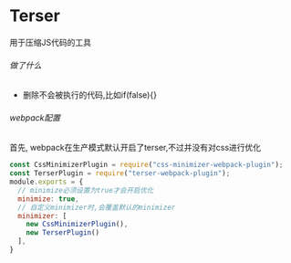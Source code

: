 # Terser
用于压缩JS代码的工具

###### 做了什么
 - 删除不会被执行的代码,比如if(false){}


###### webpack配置
首先, webpack在生产模式默认开启了terser,不过并没有对css进行优化

```js
const CssMinimizerPlugin = require("css-minimizer-webpack-plugin");
const TerserPlugin = require("terser-webpack-plugin");
module.exports = {
  // minimize必须设置为true才会开启优化
  minimize: true,
  // 自定义minimizer时,会覆盖默认的minimizer
  minimizer: [
    new CssMinimizerPlugin(),
    new TerserPlugin()
  ],
}
```
